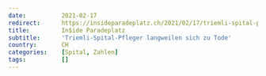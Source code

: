 ```yaml
---
date:          2021-02-17
redirect:      https://insideparadeplatz.ch/2021/02/17/triemli-spital-pfleger-langweilen-sich-zu-tode/
title:         In$ide Paradeplatz
subtitle:      'Triemli-Spital-Pfleger langweilen sich zu Tode'
country:       CH
categories:    [Spital, Zahlen]
tags:          []
---
```

